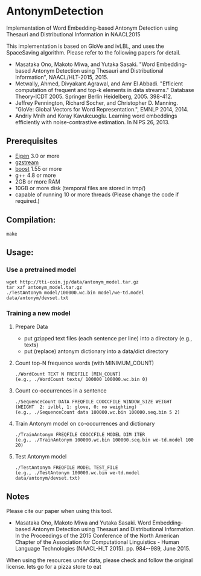 # AntonymDetection
Implementation of Word Embedding-based Antonym Detection using Thesauri and Distributional Information in NAACL2015

This implementation is based on GloVe and ivLBL, and uses the SpaceSaving algorithm.  Please refer to the following papers for detail.
* Masataka Ono, Makoto Miwa, and Yutaka Sasaki. "Word Embedding-based Antonym Detection using Thesauri and Distributional Information", NAACL/HLT-2015, 2015.
* Metwally, Ahmed, Divyakant Agrawal, and Amr El Abbadi. "Efficient computation of frequent and top-k elements in data streams." Database Theory-ICDT 2005. Springer Berlin Heidelberg, 2005. 398-412.
* Jeffrey Pennington, Richard Socher, and Christopher D. Manning. "GloVe: Global Vectors for Word Representation.", EMNLP 2014, 2014.
* Andriy Mnih and Koray Kavukcuoglu. Learning word embeddings efficiently with noise-contrastive estimation. In NIPS 26, 2013.

## Prerequisites
* [Eigen](http://eigen.tuxfamily.org) 3.0 or more
* [gzstream](http://www.cs.unc.edu/Research/compgeom/gzstream/)
* [boost](http://www.boost.org/) 1.55 or more
* g++ 4.8 or more
* 2GB or more RAM 
* 10GB or more disk (temporal files are stored in tmp/)
* capable of running 10 or more threads (Please change the code if required.)

## Compilation:

`make`

## Usage:

### Use a pretrained model

```
wget http://tti-coin.jp/data/antonym_model.tar.gz
tar xzf antonym_model.tar.gz
./TestAntonym model/100000.wc.bin model/we-td.model data/antonym/devset.txt
```

### Training a new model

1. Prepare Data
   * put gzipped text files (each sentence per line) into a directory (e.g., texts)
   * put (replace) antonym dictionary into a data/dict directory
2. Count top-N frequence words (with MINIMUM_COUNT) 
   
   ```
   ./WordCount TEXT N FREQFILE [MIN_COUNT]
   (e.g., ./WordCount texts/ 100000 100000.wc.bin 0)
   ```
   
3. Count co-occurrences in a sentence 
   
   ```
   ./SequenceCount DATA FREQFILE COOCCFILE WINDOW_SIZE WEIGHT
   (WEIGHT  2: ivlbl, 1: glove, 0: no weighting)
   (e.g., ./SequenceCount data 100000.wc.bin 100000.seq.bin 5 2) 
   ```
   
4. Train Antonym model on co-occurrences and dictionary 
   
   ```
   ./TrainAntonym FREQFILE COOCCFILE MODEL DIM ITER
   (e.g., ./TrainAntonym 100000.wc.bin 100000.seq.bin we-td.model 100 20)
   ```
   
5. Test Antonym model 
   
   ```
   ./TestAntonym FREQFILE MODEL TEST_FILE
   (e.g., ./TestAntonym 100000.wc.bin we-td.model data/antonym/devset.txt)
   ```
   

## Notes
Please cite our paper when using this tool.
* Masataka Ono, Makoto Miwa and Yutaka Sasaki. Word Embedding-based Antonym Detection using Thesauri and Distributional Information. In the Proceedings of the 2015 Conference of the North American Chapter of the Association for Computational Linguistics - Human Language Technologies (NAACL-HLT 2015). pp. 984--989, June 2015. 

When using the resources under data, please check and follow the original license.
lets go for a pizza store to eat
